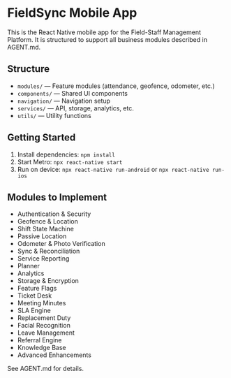 # FieldSync Mobile App

This is the React Native mobile app for the Field-Staff Management Platform. It is structured to support all business modules described in AGENT.md.

## Structure
- `modules/` — Feature modules (attendance, geofence, odometer, etc.)
- `components/` — Shared UI components
- `navigation/` — Navigation setup
- `services/` — API, storage, analytics, etc.
- `utils/` — Utility functions

## Getting Started
1. Install dependencies: `npm install`
2. Start Metro: `npx react-native start`
3. Run on device: `npx react-native run-android` or `npx react-native run-ios`

## Modules to Implement
- Authentication & Security
- Geofence & Location
- Shift State Machine
- Passive Location
- Odometer & Photo Verification
- Sync & Reconciliation
- Service Reporting
- Planner
- Analytics
- Storage & Encryption
- Feature Flags
- Ticket Desk
- Meeting Minutes
- SLA Engine
- Replacement Duty
- Facial Recognition
- Leave Management
- Referral Engine
- Knowledge Base
- Advanced Enhancements

See AGENT.md for details.
